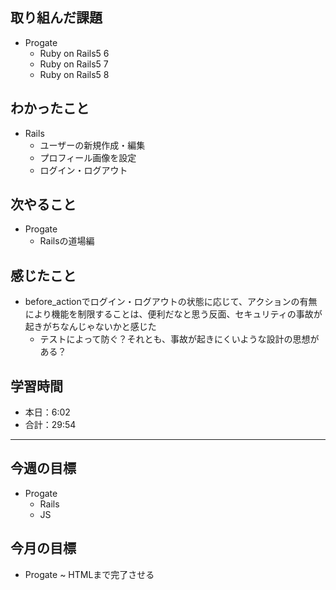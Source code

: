 ## 取り組んだ課題

- Progate
  - Ruby on Rails5 6
  - Ruby on Rails5 7
  - Ruby on Rails5 8

## わかったこと

- Rails
  - ユーザーの新規作成・編集
  - プロフィール画像を設定
  - ログイン・ログアウト

## 次やること

- Progate
  - Railsの道場編

## 感じたこと

- before_actionでログイン・ログアウトの状態に応じて、アクションの有無により機能を制限することは、便利だなと思う反面、セキュリティの事故が起きがちなんじゃないかと感じた
  - テストによって防ぐ？それとも、事故が起きにくいような設計の思想がある？

## 学習時間

- 本日：6:02
- 合計：29:54

---

## 今週の目標

- Progate
  - Rails
  - JS

## 今月の目標

- Progate ~ HTMLまで完了させる
